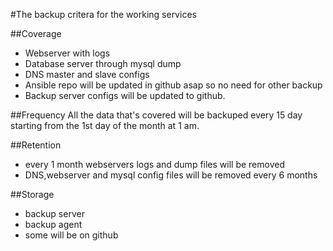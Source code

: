 #The backup critera for the working services

##Coverage

 - Webserver with logs
 - Database server through mysql dump
 - DNS master and slave configs
 - Ansible repo will be updated in github asap so no need for other backup
 - Backup server configs will be updated to github.

##Frequency
 All the data that's covered will be backuped every 15 day starting from the 1st day of the month at 1 am.

##Retention

 - every 1 month webservers logs and dump files will be removed
 - DNS,webserver and mysql config files will be removed every 6 months
 
##Storage

 - backup server
 - backup agent
 - some will be on github
 
